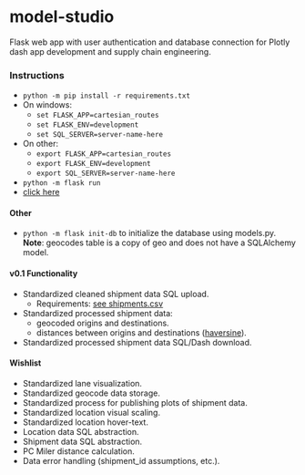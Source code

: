 # model-studio
Flask web app with user authentication and database connection for Plotly dash app development and supply chain engineering.

### Instructions
- ```python -m pip install -r requirements.txt```
- On windows:
  - ```set FLASK_APP=cartesian_routes```
  - ```set FLASK_ENV=development```
  - ```set SQL_SERVER=server-name-here```
- On other:
  - ```export FLASK_APP=cartesian_routes```
  - ```export FLASK_ENV=development```
  - ```export SQL_SERVER=server-name-here```
- ```python -m flask run```
- [click here](http://127.0.0.1:5000/)

#### Other
- ```python -m flask init-db``` to initialize the database using models.py. **Note**: geocodes table is a copy of geo and does not have a SQLAlchemy model.


#### v0.1 Functionality
- Standardized cleaned shipment data SQL upload.
  - Requirements: [see shipments.csv](https://github.com/christopherpryer/model-studio/blob/master/model_studio/static/shipments.csv)
- Standardized processed shipment data:
  - geocoded origins and destinations.
  - distances between origins and destinations ([haversine](https://en.wikipedia.org/wiki/Haversine_formula)).
 - Standardized processed shipment data SQL/Dash download.

 #### Wishlist
- Standardized lane visualization.
- Standardized geocode data storage.
- Standardized process for publishing plots of shipment data.
- Standardized location visual scaling.
- Standardized location hover-text.
- Location data SQL abstraction.
- Shipment data SQL abstraction.
- PC Miler distance calculation.
- Data error handling (shipment_id assumptions, etc.).

